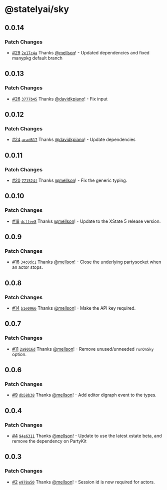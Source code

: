 # @statelyai/sky

## 0.0.14

### Patch Changes

- [#29](https://github.com/statelyai/sky/pull/29) [`2e17c4a`](https://github.com/statelyai/sky/commit/2e17c4a9c58011e3e1b742cf02a86c3cf3031071) Thanks [@mellson](https://github.com/mellson)! - Updated dependencies and fixed manypkg default branch

## 0.0.13

### Patch Changes

- [#26](https://github.com/statelyai/sky/pull/26) [`3777b45`](https://github.com/statelyai/sky/commit/3777b45fa3a04db16c58520c5791310c55664bbc) Thanks [@davidkpiano](https://github.com/davidkpiano)! - Fix input

## 0.0.12

### Patch Changes

- [#24](https://github.com/statelyai/sky/pull/24) [`acad617`](https://github.com/statelyai/sky/commit/acad6179e6cba3bdcd1167255937cd2a4d888163) Thanks [@davidkpiano](https://github.com/davidkpiano)! - Update dependencies

## 0.0.11

### Patch Changes

- [#20](https://github.com/statelyai/sky/pull/20) [`771524f`](https://github.com/statelyai/sky/commit/771524ff2ed3f48d72261e19ef12fa39ee934512) Thanks [@mellson](https://github.com/mellson)! - Fix the generic typing.

## 0.0.10

### Patch Changes

- [#18](https://github.com/statelyai/sky/pull/18) [`dcffee8`](https://github.com/statelyai/sky/commit/dcffee8a6d6ee88e38705d0441244e0ef8a6950e) Thanks [@mellson](https://github.com/mellson)! - Update to the XState 5 release version.

## 0.0.9

### Patch Changes

- [#16](https://github.com/statelyai/sky/pull/16) [`34c0dc1`](https://github.com/statelyai/sky/commit/34c0dc12a58c36f1c57a1b1694a2b7274f2d2b08) Thanks [@mellson](https://github.com/mellson)! - Close the underlying partysocket when an actor stops.

## 0.0.8

### Patch Changes

- [#14](https://github.com/statelyai/sky/pull/14) [`b1e0966`](https://github.com/statelyai/sky/commit/b1e09666ec8ad62a8665173731ddef24beaecfa8) Thanks [@mellson](https://github.com/mellson)! - Make the API key required.

## 0.0.7

### Patch Changes

- [#11](https://github.com/statelyai/sky/pull/11) [`2a9016d`](https://github.com/statelyai/sky/commit/2a9016d9716d92cb45a5465d09b5bc701b2fbc2b) Thanks [@mellson](https://github.com/mellson)! - Remove unused/unneeded `runOnSky` option.

## 0.0.6

### Patch Changes

- [#9](https://github.com/statelyai/sky/pull/9) [`db58b38`](https://github.com/statelyai/sky/commit/db58b386e1ba2c85a84eba943f60bfd75d445043) Thanks [@mellson](https://github.com/mellson)! - Add editor digraph event to the types.

## 0.0.4

### Patch Changes

- [#4](https://github.com/statelyai/sky/pull/4) [`94e6311`](https://github.com/statelyai/sky/commit/94e6311d242c1b3a3b5d77b122966a1836ac9dbd) Thanks [@mellson](https://github.com/mellson)! - Update to use the latest xstate beta, and remove the dependency on PartyKit

## 0.0.3

### Patch Changes

- [#2](https://github.com/statelyai/sky/pull/2) [`e978a50`](https://github.com/statelyai/sky/commit/e978a50d16e735bca021f50e30b6e30f53c5cdba) Thanks [@mellson](https://github.com/mellson)! - Session id is now required for actors.

